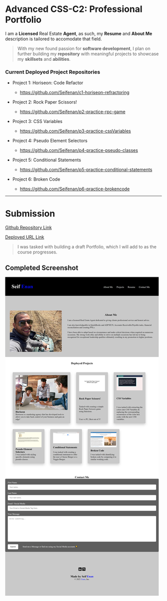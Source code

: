 # Advanced CSS-C2: Professional Portfolio

I am a **Licensed** Real Estate **Agent**, as such, my **Resume** and **About Me** description is tailored to accomodate that field.

> With my new found passion for **software development**, I plan on further building my **repository** with meaningful projects to showcase my **skillsets** and **abilities**.

### Current Deployed Project Repositories
* Project 1: Horiseon: Code Refactor
    - https://github.com/Seifenan/c1-horiseon-refractoring

* Project 2: Rock Paper Scissors!
    - https://github.com/Seifenan/p2-practice-rpc-game
    
* Project 3: CSS Variables
    - https://github.com/Seifenan/p3-practice-cssVariables
    
* Project 4: Pseudo Element Selectors
    - https://github.com/Seifenan/p4-practice-pseudo-classes
    
* Project 5: Conditional Statements
    - https://github.com/Seifenan/p5-practice-conditional-statements
    
* Project 6: Broken Code
    - https://github.com/Seifenan/p6-practice-brokencode

--- 
# Submission

[Github Repository Link](https://github.com/Seifenan/c2-professional-portfolio) 

[Deployed URL Link](https://seifenan.github.io/c2-professional-portfolio/) 

>I was tasked with building a draft Portfolio, which I will add to as the course progresses.

## Completed Screenshot

<img src="assets\images\Screenshot.png">

